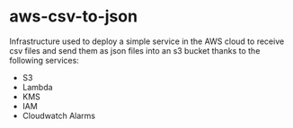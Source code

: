 # aws-csv-to-json

Infrastructure used to deploy a simple service in the AWS cloud to receive csv files and
send them as json files into an s3 bucket thanks to the following services:

- S3
- Lambda
- KMS
- IAM
- Cloudwatch Alarms